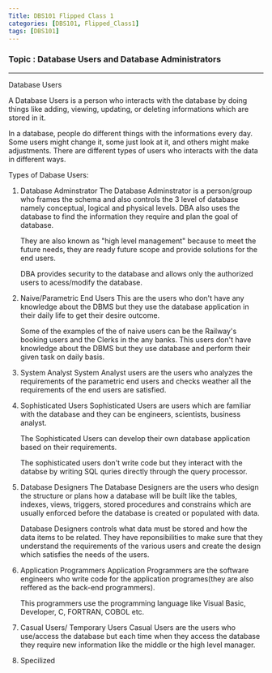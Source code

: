```yaml
---
Title: DBS101 Flipped Class 1 
categories: [DBS101, Flipped_Class1]
tags: [DBS101]
---
```


### Topic : Database Users and Database Administrators 
----

Database Users

A Database Users is a person who interacts with the database by doing things like adding, viewing, updating, or deleting informations which are stored in it.

In a database, people do different things with the informations every day. Some users might change it, some just look at it, and others might make adjustments. There are different types of users who interacts with the data in different ways.

Types of Dabase Users:

1. Database Adminstrator 
   The Database Adminstrator is a person/group who frames the schema and also controls the 3 level of database namely conceptual, logical and physical levels. DBA also uses the database to find the information they require and plan the goal of database. 

   They are also known as "high level management" because to meet the future needs, they are ready future scope and provide solutions for the end users.

   DBA provides security to the database and allows only the authorized users to acess/modify the database.

2. Naive/Parametric End Users
   This are the users who don't have any knowledge about the DBMS but they use the database application in their daily life to get their desire outcome.

   Some of the examples of the of naive users can be the Railway's booking users and the Clerks in the any banks. This users don't have knowledge about the DBMS but they use database and perform their given task on daily basis.

3. System Analyst 
   System Analyst users are the users who analyzes the  requirements of the parametric end users and checks weather all the requirements of the end users are satisfied.

4. Sophisticated Users 
   Sophisticated Users are users which are familiar with the database and they can be engineers, scientists, business analyst.

   The Sophisticated Users can develop their own database application based on their requirements. 

   The sophisticated users don't write code but they interact with the databse by writing SQL quries directly through the query processor.

5. Database Designers
   The Database Designers are the users who design the structure or plans how a database will be built like the tables, indexes, views, triggers, stored procedures and constrains which are usually enforced before the database is created or populated with data.

   Database Designers controls what data must be stored and how the data items to be related. They have reponsibilities to make sure that they understand the requirements of the various users and create the design which satisfies the needs of the users.
   
6. Application Programmers
   Application Programmers are the software engineers who write code for the application programes(they are also reffered as the back-end programmers).

   This programmers use the programming language like Visual Basic, Developer, C, FORTRAN, COBOL etc.

7. Casual Users/ Temporary Users
   Casual Users are the users who use/access the database but each time when they access the database they require new information like the middle or the high level manager.

8. Specilized 
